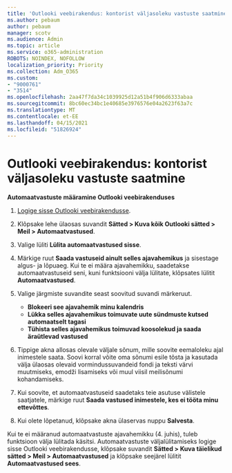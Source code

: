 ```yaml
---
title: 'Outlooki veebirakendus: kontorist väljasoleku vastuste saatmine'
ms.author: pebaum
author: pebaum
manager: scotv
ms.audience: Admin
ms.topic: article
ms.service: o365-administration
ROBOTS: NOINDEX, NOFOLLOW
localization_priority: Priority
ms.collection: Adm_O365
ms.custom:
- "9000761"
- "3514"
ms.openlocfilehash: 2aa47f7da34c1039925d12a51b4f906d6333abaa
ms.sourcegitcommit: 8bc60ec34bc1e40685e3976576e04a2623f63a7c
ms.translationtype: MT
ms.contentlocale: et-EE
ms.lasthandoff: 04/15/2021
ms.locfileid: "51826924"
---
```

# <a name="outlook-on-the-web-send-out-of-office-replies"></a>Outlooki veebirakendus: kontorist väljasoleku vastuste saatmine

**Automaatvastuste määramine Outlooki veebirakenduses**

1. [Logige sisse Outlooki veebirakendusse](https://support.office.com/article/how-to-sign-in-to-outlook-on-the-web-763fab4d-0138-4814-b450-37fc286bcb79).

2. Klõpsake lehe ülaosas suvandit **Sätted > Kuva kõik Outlooki sätted > Meil > Automaatvastused**.

3. Valige lüliti **Lülita automaatvastused sisse**.

4. Märkige ruut **Saada vastuseid ainult selles ajavahemikus** ja sisestage algus- ja lõpuaeg. Kui te ei määra ajavahemikku, saadetakse automaatvastuseid seni, kuni funktsiooni välja lülitate, klõpsates lülitit **Automaatvastused**.

5. Valige järgmiste suvandite seast soovitud suvandi märkeruut.
    - **Blokeeri see ajavahemik minu kalendris**
    - **Lükka selles ajavahemikus toimuvate uute sündmuste kutsed automaatselt tagasi**
    - **Tühista selles ajavahemikus toimuvad koosolekud ja saada äraütlevad vastused**

6. Tippige akna allosas olevale väljale sõnum, mille soovite eemaloleku ajal inimestele saata. Soovi korral võite oma sõnumi esile tõsta ja kasutada välja ülaosas olevaid vormindussuvandeid fondi ja teksti värvi muutmiseks, emodži lisamiseks või muul viisil meilisõnumi kohandamiseks.

7. Kui soovite, et automaatvastuseid saadetaks teie asutuse välistele saatjatele, märkige ruut **Saada vastused inimestele, kes ei tööta minu ettevõttes**.

8. Kui olete lõpetanud, klõpsake akna ülaservas nuppu **Salvesta**.

Kui te ei määranud automaatvastuste ajavahemikku (4. juhis), tuleb funktsioon välja lülitada käsitsi. Automaatvastuste väljalülitamiseks logige sisse Outlooki veebirakendusse, klõpsake suvandit **Sätted > Kuva täielikud sätted > Meil > Automaatvastused** ja klõpsake seejärel lülitit **Automaatvastused sees**.
